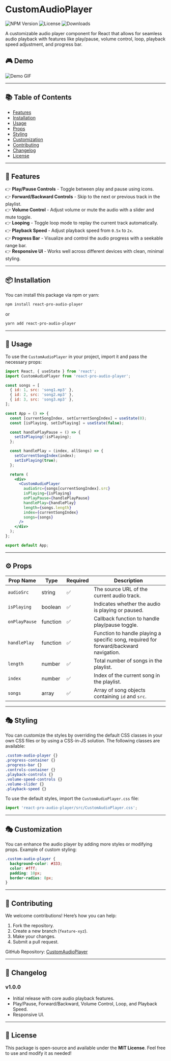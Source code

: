 # CustomAudioPlayer

![NPM Version](https://img.shields.io/npm/v/react-pro-audio-player)
![License](https://img.shields.io/github/license/pranavsinggh/CustomAudioPlayer-npm-package)
![Downloads](https://img.shields.io/npm/dt/react-pro-audio-player)

A customizable audio player component for React that allows for seamless audio playback with features like play/pause, volume control, loop, playback speed adjustment, and progress bar.

## 🎮 Demo

![Demo GIF](https://github.com/user-attachments/assets/5a166de1-93a8-4f47-8fce-ace9e1439eb2)

---

## 📚 Table of Contents

- [Features](#features)
- [Installation](#installation)
- [Usage](#usage)
- [Props](#props)
- [Styling](#styling)
- [Customization](#customization)
- [Contributing](#contributing)
- [Changelog](#changelog)
- [License](#license)

---

## 🚀 Features

👉 **Play/Pause Controls** - Toggle between play and pause using icons.  
👉 **Forward/Backward Controls** - Skip to the next or previous track in the playlist.  
👉 **Volume Control** - Adjust volume or mute the audio with a slider and mute toggle.  
👉 **Looping** - Toggle loop mode to replay the current track automatically.  
👉 **Playback Speed** - Adjust playback speed from `0.5x` to `2x`.  
👉 **Progress Bar** - Visualize and control the audio progress with a seekable range bar.  
👉 **Responsive UI** - Works well across different devices with clean, minimal styling.  

---

## 📦 Installation

You can install this package via npm or yarn:

```sh
npm install react-pro-audio-player
```

or

```sh
yarn add react-pro-audio-player
```

---

## 🔧 Usage

To use the `CustomAudioPlayer` in your project, import it and pass the necessary props:

```jsx
import React, { useState } from 'react';
import CustomAudioPlayer from 'react-pro-audio-player';

const songs = [
  { id: 1, src: 'song1.mp3' },
  { id: 2, src: 'song2.mp3' },
  { id: 3, src: 'song3.mp3' },
];

const App = () => {
  const [currentSongIndex, setCurrentSongIndex] = useState(0);
  const [isPlaying, setIsPlaying] = useState(false);

  const handlePlayPause = () => {
    setIsPlaying(!isPlaying);
  };

  const handlePlay = (index, allSongs) => {
    setCurrentSongIndex(index);
    setIsPlaying(true);
  };

  return (
    <div>
      <CustomAudioPlayer
        audioSrc={songs[currentSongIndex].src}
        isPlaying={isPlaying}
        onPlayPause={handlePlayPause}
        handlePlay={handlePlay}
        length={songs.length}
        index={currentSongIndex}
        songs={songs}
      />
    </div>
  );
};

export default App;
```

---

## ⚙️ Props

| Prop Name    | Type     | Required | Description |
|-------------|---------|----------|-------------|
| `audioSrc`  | string  | ✅        | The source URL of the current audio track. |
| `isPlaying` | boolean | ✅        | Indicates whether the audio is playing or paused. |
| `onPlayPause` | function | ✅        | Callback function to handle play/pause toggle. |
| `handlePlay` | function | ✅        | Function to handle playing a specific song, required for forward/backward navigation. |
| `length`    | number  | ✅        | Total number of songs in the playlist. |
| `index`     | number  | ✅        | Index of the current song in the playlist. |
| `songs`     | array   | ✅        | Array of song objects containing `id` and `src`. |

---

## 🎭 Styling

You can customize the styles by overriding the default CSS classes in your own CSS files or by using a CSS-in-JS solution. The following classes are available:

```css
.custom-audio-player {}
.progress-container {}
.progress-bar {}
.controls-container {}
.playback-controls {}
.volume-speed-controls {}
.volume-slider {}
.playback-speed {}
```

To use the default styles, import the `CustomAudioPlayer.css` file:

```jsx
import 'react-pro-audio-player/src/CustomAudioPlayer.css';
```

---

## 🎭 Customization

You can enhance the audio player by adding more styles or modifying props. Example of custom styling:

```css
.custom-audio-player {
  background-color: #333;
  color: #fff;
  padding: 10px;
  border-radius: 8px;
}
```

---

## 🤝 Contributing

We welcome contributions! Here’s how you can help:
1. Fork the repository.
2. Create a new branch (`feature-xyz`).
3. Make your changes.
4. Submit a pull request.

GitHub Repository: [CustomAudioPlayer](https://github.com/pranavsinggh/CustomAudioPlayer-npm-package)

---

## 📝 Changelog

### v1.0.0
- Initial release with core audio playback features.
- Play/Pause, Forward/Backward, Volume Control, Loop, and Playback Speed.
- Responsive UI.

---

## 📝 License

This package is open-source and available under the **MIT License**. Feel free to use and modify it as needed!

